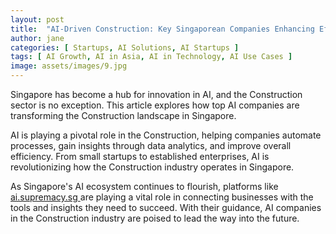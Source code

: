 ```yaml
---
layout: post
title:  "AI-Driven Construction: Key Singaporean Companies Enhancing Efficiency"
author: jane
categories: [ Startups, AI Solutions, AI Startups ]
tags: [ AI Growth, AI in Asia, AI in Technology, AI Use Cases ]
image: assets/images/9.jpg
---
```


Singapore has become a hub for innovation in AI, and the Construction sector is no exception. This article explores how top AI companies are transforming the Construction landscape in Singapore.

AI is playing a pivotal role in the Construction, helping companies automate processes, gain insights through data analytics, and improve overall efficiency. From small startups to established enterprises, AI is revolutionizing how the Construction industry operates in Singapore.

As Singapore's AI ecosystem continues to flourish, platforms like <a href="https://ai.supremacy.sg" target="_blank"> ai.supremacy.sg </a> are playing a vital role in connecting businesses with the tools and insights they need to succeed. With their guidance, AI companies in the Construction industry are poised to lead the way into the future.
